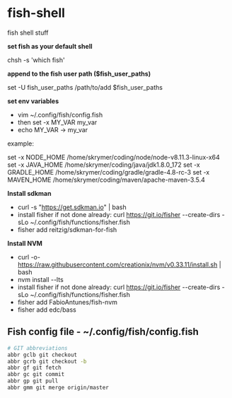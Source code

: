 # fish-shell
fish shell stuff

__set fish as your default shell__ 

chsh -s 'which fish' 

__append to the fish user path ($fish_user_paths)__

set -U fish_user_paths /path/to/add  $fish_user_paths

__set env variables__ 
* vim ~/.config/fish/config.fish
* then set -x MY_VAR my_var
* echo MY_VAR -> my_var

example:

set -x NODE_HOME /home/skrymer/coding/node/node-v8.11.3-linux-x64
set -x JAVA_HOME /home/skrymer/coding/java/jdk1.8.0_172
set -x GRADLE_HOME /home/skrymer/coding/gradle/gradle-4.8-rc-3
set -x MAVEN_HOME /home/skrymer/coding/maven/apache-maven-3.5.4

__Install sdkman__
* curl -s "https://get.sdkman.io" | bash
* install fisher if not done already: curl https://git.io/fisher --create-dirs -sLo ~/.config/fish/functions/fisher.fish
* fisher add reitzig/sdkman-for-fish

__Install NVM__
* curl -o- https://raw.githubusercontent.com/creationix/nvm/v0.33.11/install.sh | bash
* nvm install --lts
* install fisher if not done already: curl https://git.io/fisher --create-dirs -sLo ~/.config/fish/functions/fisher.fish
* fisher add FabioAntunes/fish-nvm
* fisher add edc/bass

## Fish config file - ~/.config/fish/config.fish
```bash
# GIT abbreviations
abbr gclb git checkout
abbr gcrb git checkout -b
abbr gf git fetch
abbr gc git commit
abbr gp git pull
abbr gmm git merge origin/master
```
